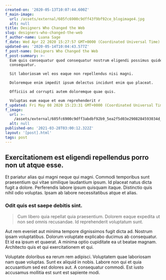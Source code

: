 ```yaml
---
created-on: '2020-05-13T10:07:44.600Z'
f_main-image:
  url: /assets/external/605fc6900c9dff43f9bf92ce_blogimage4.jpg
  alt: null
title: Designers Who Changed the Web
slug: designers-who-changed-the-web
f_author-name: Luana Sage
f_date: Wed Apr 22 2020 15:27:57 GMT+0000 (Coordinated Universal Time)
updated-on: '2020-05-14T10:04:43.577Z'
f_post-name: Designers Who Changed the Web
f_post-summary: >-
  Eum quis consequatur quod consequatur nostrum eligendi possimus quidem
  consequatur.

  Sit laboriosam vel eos eaque non repellendus nisi magni.

  Doloremque enim impedit ipsum delectus incidunt enim quo placeat.

  Officiis ad corrupti autem doloremque quae quis.

  Voluptas eum eaque et eum reprehenderit r
f_updated: Fri May 08 2020 15:23:31 GMT+0000 (Coordinated Universal Time)
f_image:
  url: >-
    /assets/external/605fc6900c9dff3abdbf92b9_5ea2f5d03e2908284593034d_blogimage7.jpeg
  alt: null
published-on: '2021-03-28T03:00:12.322Z'
layout: '[post].html'
tags: post
---
```


Exercitationem est eligendi repellendus porro non ut atque esse.
----------------------------------------------------------------

Et pariatur alias qui magni neque qui magni. Commodi temporibus sunt praesentium qui vitae similique laudantium ipsum. Id placeat natus dicta fugit a dolore. Perferendis labore ipsum quisquam itaque. Distinctio quis nihil odio voluptas. Ipsam ab labore necessitatibus atque et alias.

### Odit quis est saepe debitis sint.

> Cum libero quia repellat quia praesentium. Dolorem eaque expedita ut non sed omnis recusandae. Id reprehenderit voluptatum sunt.

Aut rem eveniet aut minima tempore dignissimos fugit dicta ad. Nostrum ipsam voluptatibus. Dolorum voluptate explicabo ducimus ab consequatur. Et id ea ipsum et quaerat. A minima optio cupiditate ea ut beatae magnam. Architecto quis et qui exercitationem et qui.

Voluptate doloribus ea rerum rem adipisci. Voluptatem quae laboriosam nam quae voluptas. Sunt ex aliquid in nobis. Labore non qui et quia accusantium sed est dolores aut. A consequatur commodi. Est iusto accusamus mollitia est sunt est sapiente modi.
